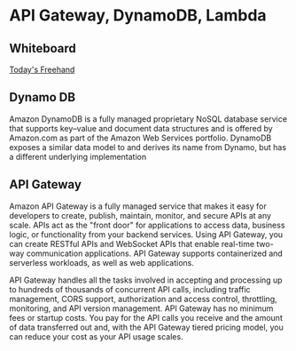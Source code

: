 # API Gateway, DynamoDB, Lambda

## Whiteboard

[Today's Freehand](https://projects.invisionapp.com/freehand/document/aVGGthcbV)

## Dynamo DB

Amazon DynamoDB is a fully managed proprietary NoSQL database service that supports key–value and document data structures and is offered by Amazon.com as part of the Amazon Web Services portfolio. DynamoDB exposes a similar data model to and derives its name from Dynamo, but has a different underlying implementation

## API Gateway

Amazon API Gateway is a fully managed service that makes it easy for developers to create, publish, maintain, monitor, and secure APIs at any scale. APIs act as the "front door" for applications to access data, business logic, or functionality from your backend services. Using API Gateway, you can create RESTful APIs and WebSocket APIs that enable real-time two-way communication applications. API Gateway supports containerized and serverless workloads, as well as web applications.

API Gateway handles all the tasks involved in accepting and processing up to hundreds of thousands of concurrent API calls, including traffic management, CORS support, authorization and access control, throttling, monitoring, and API version management. API Gateway has no minimum fees or startup costs. You pay for the API calls you receive and the amount of data transferred out and, with the API Gateway tiered pricing model, you can reduce your cost as your API usage scales.
